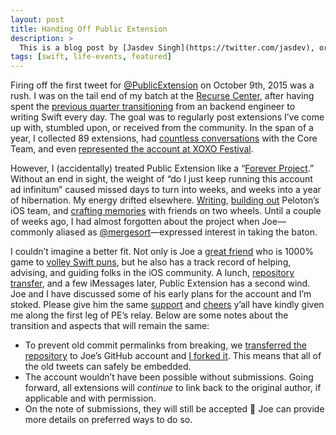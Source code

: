 ```yaml
---
layout: post
title: Handing Off Public Extension
description: >
  This is a blog post by [Jasdev Singh](https://twitter.com/jasdev), originally published on [jasdev.me](http://jasdev.me/handing-off-public-extension). I'm re-posting here since it's directly tied to me taking over his project, Public Extension.
tags: [swift, life-events, featured]
---
```


Firing off the first tweet for [@PublicExtension](https://twitter.com/PublicExtension) on October 9th, 2015 was a rush. I was on the tail end of my batch at the [Recurse Center](https://www.recurse.com), after having spent the [previous quarter transitioning](http://jasdev.me/one-month-at-recurse-center) from an backend engineer to writing Swift every day. The goal was to regularly post extensions I’ve come up with, stumbled upon, or received from the community. In the span of a year, I collected 89 extensions, had [countless conversations](https://twitter.com/jasdev/status/767781639837609984) with the Core Team, and even [represented the account at XOXO Festival](https://www.instagram.com/p/BKIGsJvjg74).

However, I (accidentally) treated Public Extension like a “[Forever Project](https://dianaberlin.com/posts/no-more-forever-projects).” Without an end in sight, the weight of “do I just keep running this account ad infinitum” caused missed days to turn into weeks, and weeks into a year of hibernation. My energy drifted elsewhere. [Writing](http://jasdev.me), [building out](http://jasdev.me/crafting-space) Peloton’s iOS team, and [crafting memories](https://www.instagram.com/p/BU5jrpRgmeW) with friends on two wheels. Until a couple of weeks ago, I had almost forgotten about the project when Joe—commonly aliased as [@mergesort](https://twitter.com/mergesort)—expressed interest in taking the baton.

I couldn’t imagine a better fit. Not only is Joe a [great friend](https://twitter.com/search?l=&q=from%3Ajasdev%20%40mergesort&src=typd) who is 1000% game to [volley Swift puns](https://twitter.com/mergesort/status/776210727078092800), but he also has a track record of helping, advising, and guiding folks in the iOS community. A lunch, [repository transfer](https://github.com/mergesort/Public-Extension), and a few iMessages later, Public Extension has a second wind. Joe and I have discussed some of his early plans for the account and I’m stoked. Please give him the same [support](https://twitter.com/parrots/status/779014268905816064) and [cheers](https://twitter.com/jakemarsh/status/652543263690199040) y’all have kindly given me along the first leg of PE’s relay. Below are some notes about the transition and aspects that will remain the same:

- To prevent old commit permalinks from breaking, we [transferred the repository](https://github.com/mergesort/Public-Extension) to Joe’s GitHub account and [I forked it](https://github.com/Jasdev/Public-Extension). This means that all of the old tweets can safely be embedded.
- The account wouldn’t have been possible without submissions. Going forward, all extensions will _continue_ to link back to the original author, if applicable and with permission.
- On the note of submissions, they will still be accepted 💙 Joe can provide more details on preferred ways to do so.

